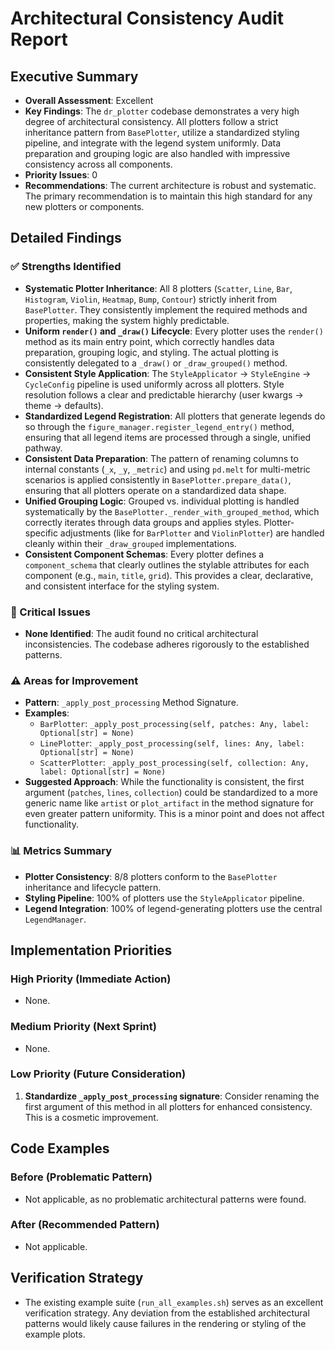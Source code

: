 # Architectural Consistency Audit Report

## Executive Summary
- **Overall Assessment**: Excellent
- **Key Findings**: The `dr_plotter` codebase demonstrates a very high degree of architectural consistency. All plotters follow a strict inheritance pattern from `BasePlotter`, utilize a standardized styling pipeline, and integrate with the legend system uniformly. Data preparation and grouping logic are also handled with impressive consistency across all components.
- **Priority Issues**: 0
- **Recommendations**: The current architecture is robust and systematic. The primary recommendation is to maintain this high standard for any new plotters or components.

## Detailed Findings

### ✅ Strengths Identified
- **Systematic Plotter Inheritance**: All 8 plotters (`Scatter`, `Line`, `Bar`, `Histogram`, `Violin`, `Heatmap`, `Bump`, `Contour`) strictly inherit from `BasePlotter`. They consistently implement the required methods and properties, making the system highly predictable.
- **Uniform `render()` and `_draw()` Lifecycle**: Every plotter uses the `render()` method as its main entry point, which correctly handles data preparation, grouping logic, and styling. The actual plotting is consistently delegated to a `_draw()` or `_draw_grouped()` method.
- **Consistent Style Application**: The `StyleApplicator` -> `StyleEngine` -> `CycleConfig` pipeline is used uniformly across all plotters. Style resolution follows a clear and predictable hierarchy (user kwargs -> theme -> defaults).
- **Standardized Legend Registration**: All plotters that generate legends do so through the `figure_manager.register_legend_entry()` method, ensuring that all legend items are processed through a single, unified pathway.
- **Consistent Data Preparation**: The pattern of renaming columns to internal constants (`_x`, `_y`, `_metric`) and using `pd.melt` for multi-metric scenarios is applied consistently in `BasePlotter.prepare_data()`, ensuring that all plotters operate on a standardized data shape.
- **Unified Grouping Logic**: Grouped vs. individual plotting is handled systematically by the `BasePlotter._render_with_grouped_method`, which correctly iterates through data groups and applies styles. Plotter-specific adjustments (like for `BarPlotter` and `ViolinPlotter`) are handled cleanly within their `_draw_grouped` implementations.
- **Consistent Component Schemas**: Every plotter defines a `component_schema` that clearly outlines the stylable attributes for each component (e.g., `main`, `title`, `grid`). This provides a clear, declarative, and consistent interface for the styling system.

### 🚨 Critical Issues
- **None Identified**: The audit found no critical architectural inconsistencies. The codebase adheres rigorously to the established patterns.

### ⚠️ Areas for Improvement
- **Pattern**: `_apply_post_processing` Method Signature.
- **Examples**:
    - `BarPlotter`: `_apply_post_processing(self, patches: Any, label: Optional[str] = None)`
    - `LinePlotter`: `_apply_post_processing(self, lines: Any, label: Optional[str] = None)`
    - `ScatterPlotter`: `_apply_post_processing(self, collection: Any, label: Optional[str] = None)`
- **Suggested Approach**: While the functionality is consistent, the first argument (`patches`, `lines`, `collection`) could be standardized to a more generic name like `artist` or `plot_artifact` in the method signature for even greater pattern uniformity. This is a minor point and does not affect functionality.

### 📊 Metrics Summary
- **Plotter Consistency**: 8/8 plotters conform to the `BasePlotter` inheritance and lifecycle pattern.
- **Styling Pipeline**: 100% of plotters use the `StyleApplicator` pipeline.
- **Legend Integration**: 100% of legend-generating plotters use the central `LegendManager`.

## Implementation Priorities

### High Priority (Immediate Action)
- None.

### Medium Priority (Next Sprint)
- None.

### Low Priority (Future Consideration)
1. **Standardize `_apply_post_processing` signature**: Consider renaming the first argument of this method in all plotters for enhanced consistency. This is a cosmetic improvement.

## Code Examples

### Before (Problematic Pattern)
- Not applicable, as no problematic architectural patterns were found.

### After (Recommended Pattern)
- Not applicable.

## Verification Strategy
- The existing example suite (`run_all_examples.sh`) serves as an excellent verification strategy. Any deviation from the established architectural patterns would likely cause failures in the rendering or styling of the example plots.
